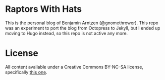 # Raptors With Hats
This is the personal blog of Benjamin Arntzen (@gnomethrower). This repo was an experiment to port the blog from Octopress to Jekyll, but I ended up moving to Hugo instead, so this repo is not active any more.

# License
All content available under a Creative Commons BY-NC-SA license, specifically [this one](https://creativecommons.org/licenses/by-nc-sa/4.0/).
